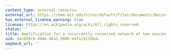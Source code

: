 ```yaml
---
content_type: external-resource
external_url: https://cbmm.mit.edu/sites/default/files/documents/Recurrent2CellNet_WoodsHole_Amplification.m
has_external_license_warning: true
license: https://en.wikipedia.org/wiki/All_rights_reserved
status: ''
title: Amplification for a recurrently connected network of two neurons
uid: 3ac858cb-d84e-46a2-8896-e4fa19136bdc
wayback_url: ''
---
```

